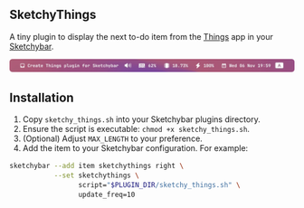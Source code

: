 ## SketchyThings

A tiny plugin to display the next to-do item from the [Things](https://culturedcode.com/things/) app in your [Sketchybar](https://github.com/FelixKratz/SketchyBar).

![](image.webp)

## Installation

1. Copy `sketchy_things.sh` into your Sketchybar plugins directory.
2. Ensure the script is executable: `chmod +x sketchy_things.sh`.
3. (Optional) Adjust `MAX_LENGTH` to your preference.
4. Add the item to your Sketchybar configuration. For example:

```bash
sketchybar --add item sketchythings right \
           --set sketchythings \
                 script="$PLUGIN_DIR/sketchy_things.sh" \
                 update_freq=10
```

